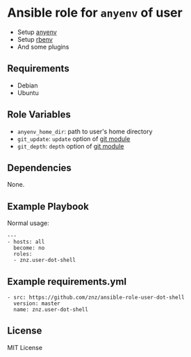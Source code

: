 # Ansible role for `anyenv` of user

- Setup [anyenv](https://github.com/riywo/anyenv)
- Setup [rbenv](https://github.com/rbenv/rbenv)
- And some plugins

## Requirements

- Debian
- Ubuntu

## Role Variables

- `anyenv_home_dir`: path to user's home directory
- `git_update`: `update` option of [git module](http://docs.ansible.com/git_module.html)
- `git_depth`: `depth` option of [git module](http://docs.ansible.com/git_module.html)

## Dependencies

None.

## Example Playbook

Normal usage:

    ---
    - hosts: all
      become: no
      roles:
      - znz.user-dot-shell

## Example requirements.yml

    - src: https://github.com/znz/ansible-role-user-dot-shell
      version: master
      name: znz.user-dot-shell

## License

MIT License

